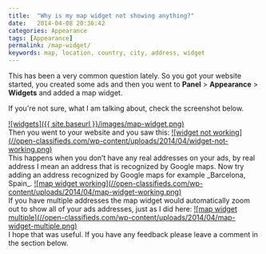 ```yaml
---
title:  "Why is my map widget not showing anything?"
date:   2014-04-08 20:36:42
categories: Appearance
tags: [Appearance]
permalink: /map-widget/
keywords: map, location, country, city, address, widget
---
```

This has been a very common question lately. So you got your website started, you created some ads and then you went to **Panel** > **Appearance** > **Widgets** and added a map widget.

If you're not sure, what I am talking about, check the screenshot below. 

<a href="{{ site.baseurl }}/images/map-widget.png" class="thumbnail gallery-item" data-gallery>
![widgets]({{ site.baseurl }}/images/map-widget.png)
</a>

<br>
Then you went to your website and you saw this: 

<a href="//open-classifieds.com/wp-content/uploads/2014/04/widget-not-working.png" class="thumbnail gallery-item" data-gallery>
![widget not working](//open-classifieds.com/wp-content/uploads/2014/04/widget-not-working.png)
</a>

<br>
This happens when you don’t have any real addresses on your ads, by real address I mean an address that is recognized by Google maps. Now try adding an address recognized by Google maps for example _Barcelona, Spain_.

<a href="//open-classifieds.com/wp-content/uploads/2014/04/map-widget-working.png" class="thumbnail gallery-item" data-gallery>
![map widget working](//open-classifieds.com/wp-content/uploads/2014/04/map-widget-working.png)
</a>

<br>
If you have multiple addresses the map widget would automatically zoom out to show all of your ads addresses, just as I did here:

<a href="//open-classifieds.com/wp-content/uploads/2014/04/map-widget-multiple.png" class="thumbnail gallery-item" data-gallery>
![map widget multiple](//open-classifieds.com/wp-content/uploads/2014/04/map-widget-multiple.png)
</a>

<br>
I hope that was useful. If you have any feedback please leave a comment in the section below.

